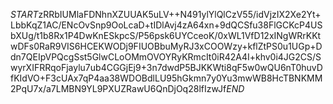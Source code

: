 $START$zRRbIUMlaFDNhnXZUUAK5uLV++N491ylYlQlCzV55/idVjzIX2Xe2Yt+LbbKqZ1AC/ENcOvSnp9OoLcaD+tIDlAvj4zA64xn+9dQCSfu38FlGCKcP4USbXUg/t1b8Rx1P4DwKnESkpcS/P56psk6UYCceoK/0xWL1VfD12xINgWRrKKtwDFs0RaR9VIS6HCEKWODj9FIUOBbuMyRJ3xCOOWzy+kflZtPS0u1UGp+Ddn7QEIpVPQcgSst5GlwCLoOMmOVOYRyKRmcIt0iR42A4I+khv0i4JG2CS/SwyrXIFRRqoFjaylu7ub4CGGjEj9+3n7dwdP5BJKKWti8qF5w0wQU6nT0huvDfKIdVO+F3cUAx7qP4aa38WDOBdlLU95hGkmn7y0Yu3mwWB8HcTBNKMM2PqU7x/a7LMBN9YL9PXUZRawU6QnDjOq28lfIzwJf$END$